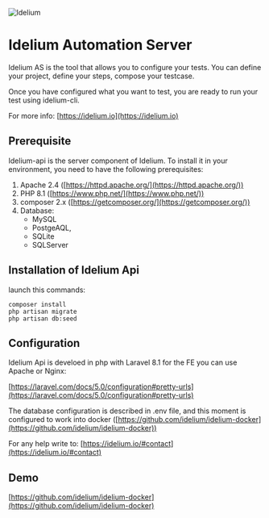![Idelium](https://idelium.io/assets/images/idelium.png)

# Idelium Automation Server

Idelium AS is the tool that allows you to configure your tests. You can define your project, define your steps, compose your testcase.

Once you have configured what you want to test, you are ready to run your test using idelium-cli.

For more info: [https://idelium.io](https://idelium.io)

## Prerequisite

Idelium-api is the server component of Idelium. To install it in your environment, you need to have the following prerequisites:

1. Apache 2.4 ([https://httpd.apache.org/](https://httpd.apache.org/))
2. PHP 8.1 ([https://www.php.net/](https://www.php.net/))
3. composer 2.x ([https://getcomposer.org/](https://getcomposer.org/))
4. Database: 
	*  	MySQL
	*   PostgeAQL,
	*   SQLite
	*   SQLServer 

## Installation of Idelium Api

launch this commands:

    composer install
    php artisan migrate
    php artisan db:seed

## Configuration

Idelium Api is develoed in php with Laravel 8.1 for the FE you can use Apache or Nginx:

[https://laravel.com/docs/5.0/configuration#pretty-urls](https://laravel.com/docs/5.0/configuration#pretty-urls)

The database configuration is described in .env file, and this moment is configured to work into docker ([https://github.com/idelium/idelium-docker](https://github.com/idelium/idelium-docker))


For any help write to: [https://idelium.io/#contact](https://idelium.io/#contact)

## Demo

[https://github.com/idelium/idelium-docker](https://github.com/idelium/idelium-docker)